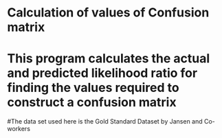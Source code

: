 # Calculation of values of Confusion matrix

# This program calculates the actual and predicted likelihood ratio for finding the values required to construct a confusion matrix
#The data set used here is the Gold Standard Dataset by Jansen and Co-workers  
